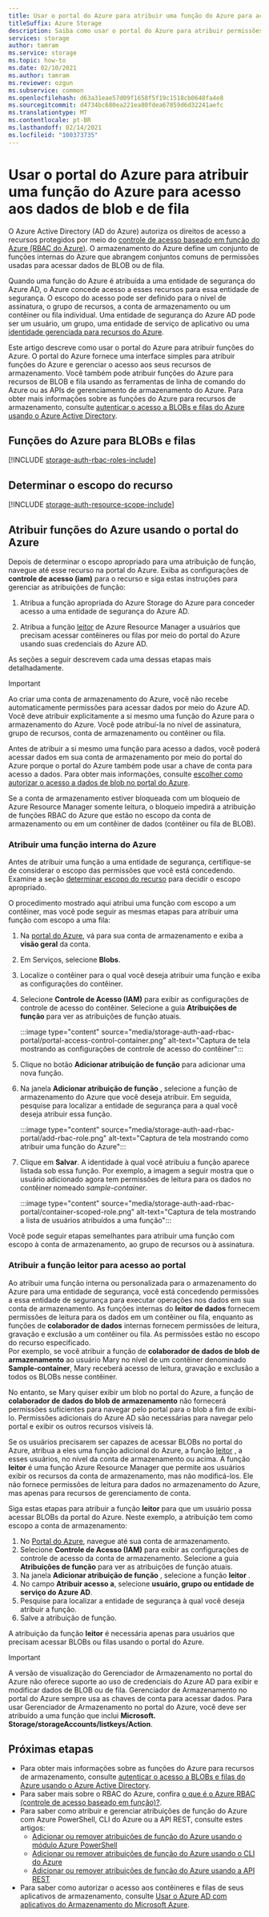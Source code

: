 ```yaml
---
title: Usar o portal do Azure para atribuir uma função do Azure para acesso a dados
titleSuffix: Azure Storage
description: Saiba como usar o portal do Azure para atribuir permissões a uma entidade de segurança de Azure Active Directory com o Azure RBAC (controle de acesso baseado em função). O armazenamento do Azure dá suporte a funções personalizadas e internas do Azure para autenticação por meio do Azure AD.
services: storage
author: tamram
ms.service: storage
ms.topic: how-to
ms.date: 02/10/2021
ms.author: tamram
ms.reviewer: ozgun
ms.subservice: common
ms.openlocfilehash: d63a31eae57d09f1658f5f19c1518cb0648fa4e8
ms.sourcegitcommit: d4734bc680ea221ea80fdea67859d6d32241aefc
ms.translationtype: MT
ms.contentlocale: pt-BR
ms.lasthandoff: 02/14/2021
ms.locfileid: "100373735"
---
```

# <a name="use-the-azure-portal-to-assign-an-azure-role-for-access-to-blob-and-queue-data"></a>Usar o portal do Azure para atribuir uma função do Azure para acesso aos dados de blob e de fila

O Azure Active Directory (AD do Azure) autoriza os direitos de acesso a recursos protegidos por meio do [controle de acesso baseado em função do Azure (RBAC do Azure)](../../role-based-access-control/overview.md). O armazenamento do Azure define um conjunto de funções internas do Azure que abrangem conjuntos comuns de permissões usadas para acessar dados de BLOB ou de fila.

Quando uma função do Azure é atribuída a uma entidade de segurança do Azure AD, o Azure concede acesso a esses recursos para essa entidade de segurança. O escopo do acesso pode ser definido para o nível de assinatura, o grupo de recursos, a conta de armazenamento ou um contêiner ou fila individual. Uma entidade de segurança do Azure AD pode ser um usuário, um grupo, uma entidade de serviço de aplicativo ou uma [identidade gerenciada para recursos do Azure](../../active-directory/managed-identities-azure-resources/overview.md).

Este artigo descreve como usar o portal do Azure para atribuir funções do Azure. O portal do Azure fornece uma interface simples para atribuir funções do Azure e gerenciar o acesso aos seus recursos de armazenamento. Você também pode atribuir funções do Azure para recursos de BLOB e fila usando as ferramentas de linha de comando do Azure ou as APIs de gerenciamento de armazenamento do Azure. Para obter mais informações sobre as funções do Azure para recursos de armazenamento, consulte [autenticar o acesso a BLOBs e filas do Azure usando o Azure Active Directory](storage-auth-aad.md).

## <a name="azure-roles-for-blobs-and-queues"></a>Funções do Azure para BLOBs e filas

[!INCLUDE [storage-auth-rbac-roles-include](../../../includes/storage-auth-rbac-roles-include.md)]

## <a name="determine-resource-scope"></a>Determinar o escopo do recurso

[!INCLUDE [storage-auth-resource-scope-include](../../../includes/storage-auth-resource-scope-include.md)]

## <a name="assign-azure-roles-using-the-azure-portal"></a>Atribuir funções do Azure usando o portal do Azure

Depois de determinar o escopo apropriado para uma atribuição de função, navegue até esse recurso na portal do Azure. Exiba as configurações de **controle de acesso (iam)** para o recurso e siga estas instruções para gerenciar as atribuições de função:

1. Atribua a função apropriada do Azure Storage do Azure para conceder acesso a uma entidade de segurança do Azure AD.

1. Atribua a função [leitor](../../role-based-access-control/built-in-roles.md#reader) de Azure Resource Manager a usuários que precisam acessar contêineres ou filas por meio do portal do Azure usando suas credenciais do Azure AD.

As seções a seguir descrevem cada uma dessas etapas mais detalhadamente.

> [!IMPORTANT]
> Ao criar uma conta de armazenamento do Azure, você não recebe automaticamente permissões para acessar dados por meio do Azure AD. Você deve atribuir explicitamente a si mesmo uma função do Azure para o armazenamento do Azure. Você pode atribuí-la no nível de assinatura, grupo de recursos, conta de armazenamento ou contêiner ou fila.
>
> Antes de atribuir a si mesmo uma função para acesso a dados, você poderá acessar dados em sua conta de armazenamento por meio do portal do Azure porque o portal do Azure também pode usar a chave de conta para acesso a dados. Para obter mais informações, consulte [escolher como autorizar o acesso a dados de blob no portal do Azure](../blobs/authorize-data-operations-portal.md).
>
> Se a conta de armazenamento estiver bloqueada com um bloqueio de Azure Resource Manager somente leitura, o bloqueio impedirá a atribuição de funções RBAC do Azure que estão no escopo da conta de armazenamento ou em um contêiner de dados (contêiner ou fila de BLOB).

### <a name="assign-an-azure-built-in-role"></a>Atribuir uma função interna do Azure

Antes de atribuir uma função a uma entidade de segurança, certifique-se de considerar o escopo das permissões que você está concedendo. Examine a seção [determinar escopo do recurso](#determine-resource-scope) para decidir o escopo apropriado.

O procedimento mostrado aqui atribui uma função com escopo a um contêiner, mas você pode seguir as mesmas etapas para atribuir uma função com escopo a uma fila:

1. Na [portal do Azure](https://portal.azure.com), vá para sua conta de armazenamento e exiba a **visão geral** da conta.
1. Em Serviços, selecione **Blobs**.
1. Localize o contêiner para o qual você deseja atribuir uma função e exiba as configurações do contêiner.
1. Selecione **Controle de Acesso (IAM)** para exibir as configurações de controle de acesso do contêiner. Selecione a guia **Atribuições de função** para ver as atribuições de função atuais.

    :::image type="content" source="media/storage-auth-aad-rbac-portal/portal-access-control-container.png" alt-text="Captura de tela mostrando as configurações de controle de acesso do contêiner":::

1. Clique no botão **Adicionar atribuição de função** para adicionar uma nova função.
1. Na janela **Adicionar atribuição de função** , selecione a função de armazenamento do Azure que você deseja atribuir. Em seguida, pesquise para localizar a entidade de segurança para a qual você deseja atribuir essa função.

    :::image type="content" source="media/storage-auth-aad-rbac-portal/add-rbac-role.png" alt-text="Captura de tela mostrando como atribuir uma função do Azure":::

1. Clique em **Salvar**. A identidade à qual você atribuiu a função aparece listada sob essa função. Por exemplo, a imagem a seguir mostra que o usuário adicionado agora tem permissões de leitura para os dados no contêiner nomeado *sample-container*.

    :::image type="content" source="media/storage-auth-aad-rbac-portal/container-scoped-role.png" alt-text="Captura de tela mostrando a lista de usuários atribuídos a uma função":::

Você pode seguir etapas semelhantes para atribuir uma função com escopo à conta de armazenamento, ao grupo de recursos ou à assinatura.

### <a name="assign-the-reader-role-for-portal-access"></a>Atribuir a função leitor para acesso ao portal

Ao atribuir uma função interna ou personalizada para o armazenamento do Azure para uma entidade de segurança, você está concedendo permissões a essa entidade de segurança para executar operações nos dados em sua conta de armazenamento. As funções internas do **leitor de dados** fornecem permissões de leitura para os dados em um contêiner ou fila, enquanto as funções de **colaborador de dados** internas fornecem permissões de leitura, gravação e exclusão a um contêiner ou fila. As permissões estão no escopo do recurso especificado.  
Por exemplo, se você atribuir a função de **colaborador de dados de blob de armazenamento** ao usuário Mary no nível de um contêiner denominado **Sample-container**, Mary receberá acesso de leitura, gravação e exclusão a todos os BLOBs nesse contêiner.

No entanto, se Mary quiser exibir um blob no portal do Azure, a função de **colaborador de dados do blob de armazenamento** não fornecerá permissões suficientes para navegar pelo portal para o blob a fim de exibi-lo. Permissões adicionais do Azure AD são necessárias para navegar pelo portal e exibir os outros recursos visíveis lá.

Se os usuários precisarem ser capazes de acessar BLOBs no portal do Azure, atribua a eles uma função adicional do Azure, a função [leitor](../../role-based-access-control/built-in-roles.md#reader) , a esses usuários, no nível da conta de armazenamento ou acima. A função **leitor** é uma função Azure Resource Manager que permite aos usuários exibir os recursos da conta de armazenamento, mas não modificá-los. Ele não fornece permissões de leitura para dados no armazenamento do Azure, mas apenas para recursos de gerenciamento de conta.

Siga estas etapas para atribuir a função **leitor** para que um usuário possa acessar BLOBs da portal do Azure. Neste exemplo, a atribuição tem como escopo a conta de armazenamento:

1. No [Portal do Azure](https://portal.azure.com), navegue até sua conta de armazenamento.
1. Selecione **Controle de Acesso (IAM)** para exibir as configurações de controle de acesso da conta de armazenamento. Selecione a guia **Atribuições de função** para ver as atribuições de função atuais.
1. Na janela **Adicionar atribuição de função** , selecione a função **leitor** . 
1. No campo **Atribuir acesso a**, selecione **usuário, grupo ou entidade de serviço do Azure AD**.
1. Pesquise para localizar a entidade de segurança à qual você deseja atribuir a função.
1. Salve a atribuição de função.

A atribuição da função **leitor** é necessária apenas para usuários que precisam acessar BLOBs ou filas usando o portal do Azure.

> [!IMPORTANT]
> A versão de visualização do Gerenciador de Armazenamento no portal do Azure não oferece suporte ao uso de credenciais do Azure AD para exibir e modificar dados de BLOB ou de fila. Gerenciador de Armazenamento no portal do Azure sempre usa as chaves de conta para acessar dados. Para usar Gerenciador de Armazenamento no portal do Azure, você deve ser atribuído a uma função que inclui **Microsoft. Storage/storageAccounts/listkeys/Action**.

## <a name="next-steps"></a>Próximas etapas

- Para obter mais informações sobre as funções do Azure para recursos de armazenamento, consulte [autenticar o acesso a BLOBs e filas do Azure usando o Azure Active Directory](storage-auth-aad.md). 
- Para saber mais sobre o RBAC do Azure, confira [o que é o Azure RBAC (controle de acesso baseado em função)?](../../role-based-access-control/overview.md).
- Para saber como atribuir e gerenciar atribuições de função do Azure com Azure PowerShell, CLI do Azure ou a API REST, consulte estes artigos:
    - [Adicionar ou remover atribuições de função do Azure usando o módulo Azure PowerShell](../../role-based-access-control/role-assignments-powershell.md)
    - [Adicionar ou remover atribuições de função do Azure usando o CLI do Azure](../../role-based-access-control/role-assignments-cli.md)
    - [Adicionar ou remover atribuições de função do Azure usando a API REST](../../role-based-access-control/role-assignments-rest.md)
- Para saber como autorizar o acesso aos contêineres e filas de seus aplicativos de armazenamento, consulte [Usar o Azure AD com aplicativos do Armazenamento do Microsoft Azure](storage-auth-aad-app.md).
